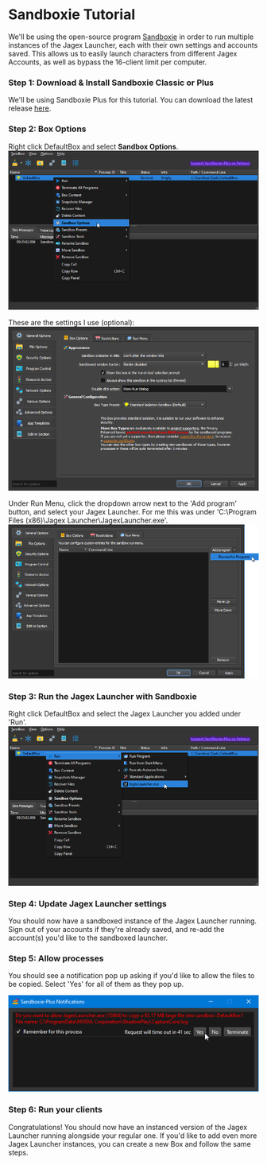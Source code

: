 # Sandboxie Tutorial
We'll be using the open-source program [Sandboxie](https://github.com/sandboxie-plus/Sandboxie) in order to run multiple instances of the Jagex Launcher, each with their own settings and accounts saved. This allows us to easily launch characters from different Jagex Accounts, as well as bypass the 16-client limit per computer.

### Step 1: Download & Install Sandboxie Classic or Plus
We'll be using Sandboxie Plus for this tutorial. You can download the latest release [here](https://github.com/sandboxie-plus/Sandboxie/releases/latest).

### Step 2: Box Options
Right click DefaultBox and select **Sandbox Options**. 
![](https://github.com/DartsOSRS/sandboxie-tutorial/blob/main/SandMan_2wJ4uUg0Uc.png?raw=true?)

These are the settings I use (optional):
![](https://github.com/DartsOSRS/sandboxie-tutorial/blob/main/SandMan_BcCfliBWOt.png?raw=true?)

Under Run Menu, click the dropdown arrow next to the 'Add program' button, and select your Jagex Launcher. For me this was under 'C:\Program Files (x86)\Jagex Launcher\JagexLauncher.exe'.
![](https://github.com/DartsOSRS/sandboxie-tutorial/blob/main/explorer_2t8tYn8NSh.png?raw=true)

### Step 3: Run the Jagex Launcher with Sandboxie
Right click DefaultBox and select the Jagex Launcher you added under 'Run'.
![](https://github.com/DartsOSRS/sandboxie-tutorial/blob/main/SandMan_qfSFwyTb83.png?raw=true)

### Step 4: Update Jagex Launcher settings
You should now have a sandboxed instance of the Jagex Launcher running. Sign out of your accounts if they're already saved, and re-add the account(s) you'd like to the sandboxed launcher.

### Step 5: Allow processes
You should see a notification pop up asking if you'd like to allow the files to be copied. Select 'Yes' for all of them as they pop up.

![](https://github.com/DartsOSRS/sandboxie-tutorial/blob/main/SandMan_q3KgtvmqOm.png?raw=true)

### Step 6: Run your clients
Congratulations! You should now have an instanced version of the Jagex Launcher running alongside your regular one. If you'd like to add even more Jagex Launcher instances, you can create a new Box and follow the same steps. 
